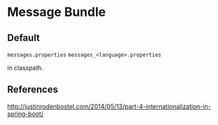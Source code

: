 # Message Bundle

## Default

`messages.properties`
`messages_<language>.properties`

in classpath.

## References

<http://justinrodenbostel.com/2014/05/13/part-4-internationalization-in-spring-boot/>
